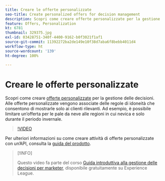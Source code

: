 ```yaml
---
title: Creare le offerte personalizzate
seo-title: Create personalized offers for decision management
description: Scopri come creare offerte personalizzate per la gestione delle decisioni. Alle offerte personalizzate vengono associate delle regole di idoneità che consentono di mostrarle solo ai clienti rilevanti.
feature: Offers, Personalization
kt: 6781
thumbnail: 329375.jpg
exl-id: 03428751-340f-4400-9162-b0f3021f1af1
source-git-commit: 11392272ba2de149e10f38d7aba6f8bebb4011d4
workflow-type: ht
source-wordcount: '139'
ht-degree: 100%

---
```


# Creare le offerte personalizzate

Scopri come creare [offerte personalizzate](https://experienceleague.adobe.com/docs/journey-optimizer/using/offer-decisioniong/managing-offers-in-the-offer-library/creating-personalized-offers.html?lang=it) per la gestione delle decisioni. Alle offerte personalizzate vengono associate delle regole di idoneità che consentono di mostrarle solo ai clienti rilevanti. Ad esempio, è possibile limitare un’offerta per le pale da neve alle regioni in cui nevica e solo durante il periodo invernale.

>[!VIDEO](https://video.tv.adobe.com/v/329375?quality=12&learn=on)

Per ulteriori informazioni su come creare attività di offerte personalizzate con un’API, consulta la [guida del prodotto](https://experienceleague.adobe.com/docs/journey-optimizer/using/offer-decisioniong/api-reference/offers-api/personalized-offers/create.html?lang=it).

>[!INFO]
>
> Questo video fa parte del corso [Guida introduttiva alla gestione delle decisioni per marketer](https://experienceleague.adobe.com/?recommended=ExperiencePlatform-U-1-2020.1.offerdecisioning), disponibile gratuitamente su Experience League.
